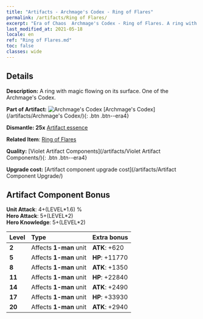 ```yaml
---
title: "Artifacts - Archmage's Codex - Ring of Flares"
permalink: /artifacts/Ring of Flares/
excerpt: "Era of Chaos  Archmage's Codex - Ring of Flares. A ring with magic flowing on its surface. One of the Archmage's Codex."
last_modified_at: 2021-05-18
locale: en
ref: "Ring of Flares.md"
toc: false
classes: wide
---
```




## Details

 **Description:** A ring with magic flowing on its surface. One of the Archmage's Codex.

 **Part of Artifact:** ![Archmage's Codex](/images/t/icon_artifact_34.png) [Archmage's Codex](/artifacts/Archmage's Codex/){: .btn .btn--era4}

 **Dismantle: 25x** [Artifact essence](/Items/con_905/)

 **Related Item**: [Ring of Flares](/Items/art_138/)

 **Quality:** [Violet Artifact Components](/artifacts/Violet Artifact Components/){: .btn .btn--era4}

 **Upgrade cost:** [Artifact component upgrade cost](/artifacts/Artifact Component Upgrade/)

## Artifact Component Bonus

  **Unit Attack**: 4+(LEVEL\*1.6) %<br/>**Hero Attack**: 5+(LEVEL\*2)<br/>**Hero Knowledge**: 5+(LEVEL\*2)

  |  Level  | Type |    Extra bonus  | 
  |:--------|:-----|:----------------| 
  | **2** | Affects **1-man** unit | **ATK**: +620 | 
  | **5** | Affects **1-man** unit | **HP**: +11770 | 
  | **8** | Affects **1-man** unit | **ATK**: +1350 | 
  | **11** | Affects **1-man** unit | **HP**: +22840 | 
  | **14** | Affects **1-man** unit | **ATK**: +2490 | 
  | **17** | Affects **1-man** unit | **HP**: +33930 | 
  | **20** | Affects **1-man** unit | **ATK**: +2940 | 
